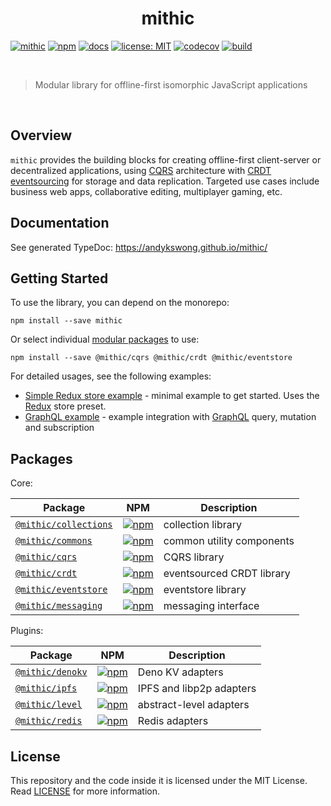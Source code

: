 <h1 align="center">mithic</h1>

[![mithic](https://img.shields.io/badge/project-mithic-blueviolet.svg?style=flat-square&logo=github)](https://github.com/andykswong/mithic)
[![npm](https://img.shields.io/npm/v/mithic?style=flat-square&logo=npm)](https://www.npmjs.com/package/mithic)
[![docs](https://img.shields.io/badge/docs-typedoc-blue?style=flat-square&logo=typescript&logoColor=white)](http://andykswong.github.io/mithic)
[![license: MIT](https://img.shields.io/badge/License-MIT-red.svg?style=flat-square)](./LICENSE)
[![codecov](https://codecov.io/gh/andykswong/mithic/branch/main/graph/badge.svg?token=2OYVQSTDMC)](https://codecov.io/gh/andykswong/mithic)
[![build](https://img.shields.io/github/actions/workflow/status/andykswong/mithic/build.yaml?style=flat-square)](https://github.com/andykswong/mithic/actions/workflows/build.yaml)

<br/>

> Modular library for offline-first isomorphic JavaScript applications

<br />

## Overview
`mithic` provides the building blocks for creating offline-first client-server or decentralized applications, using [CQRS](https://en.wikipedia.org/wiki/Command%E2%80%93query_separation) architecture with [CRDT](https://en.wikipedia.org/wiki/Conflict-free_replicated_data_type) [eventsourcing](https://en.wikipedia.org/wiki/Event_store) for storage and data replication. Targeted use cases include business web apps, collaborative editing, multiplayer gaming, etc.

## Documentation
See generated TypeDoc: https://andykswong.github.io/mithic/

## Getting Started

To use the library, you can depend on the monorepo:
```shell
npm install --save mithic
```
Or select individual [modular packages](#packages) to use:
```shell
npm install --save @mithic/cqrs @mithic/crdt @mithic/eventstore
```

For detailed usages, see the following examples:
- [Simple Redux store example](./packages/examples/simple) - minimal example to get started. Uses the [Redux](https://redux.js.org/) store preset.
- [GraphQL example](./packages/examples/graphql) - example integration with [GraphQL](https://graphql.org/) query, mutation and subscription

## Packages

Core:

|Package|NPM|Description|
|-------|---|-----------|
|[`@mithic/collections`](./packages/collections)|[![npm](https://img.shields.io/npm/v/@mithic/collections?style=flat-square&logo=npm)](https://www.npmjs.com/package/@mithic/collections)|collection library|
|[`@mithic/commons`](./packages/commons)|[![npm](https://img.shields.io/npm/v/@mithic/commons?style=flat-square&logo=npm)](https://www.npmjs.com/package/@mithic/commons)|common utility components|
|[`@mithic/cqrs`](./packages/cqrs)|[![npm](https://img.shields.io/npm/v/@mithic/cqrs?style=flat-square&logo=npm)](https://www.npmjs.com/package/@mithic/cqrs)|CQRS library|
|[`@mithic/crdt`](./packages/crdt)|[![npm](https://img.shields.io/npm/v/@mithic/crdt?style=flat-square&logo=npm)](https://www.npmjs.com/package/@mithic/crdt)|eventsourced CRDT library|
|[`@mithic/eventstore`](./packages/eventstore)|[![npm](https://img.shields.io/npm/v/@mithic/eventstore?style=flat-square&logo=npm)](https://www.npmjs.com/package/@mithic/eventstore)|eventstore library|
|[`@mithic/messaging`](./packages/messaging)|[![npm](https://img.shields.io/npm/v/@mithic/messaging?style=flat-square&logo=npm)](https://www.npmjs.com/package/@mithic/messaging)|messaging interface|

Plugins:

|Package|NPM|Description|
|-------|---|-----------|
|[`@mithic/denokv`](./packages/plugins/denokv)|[![npm](https://img.shields.io/npm/v/@mithic/denokv?style=flat-square&logo=npm)](https://www.npmjs.com/package/@mithic/denokv)|Deno KV adapters|
|[`@mithic/ipfs`](./packages/plugins/ipfs)|[![npm](https://img.shields.io/npm/v/@mithic/ipfs?style=flat-square&logo=npm)](https://www.npmjs.com/package/@mithic/ipfs)|IPFS and libp2p adapters|
|[`@mithic/level`](./packages/plugins/level)|[![npm](https://img.shields.io/npm/v/@mithic/level?style=flat-square&logo=npm)](https://www.npmjs.com/package/@mithic/level)|abstract-level adapters|
|[`@mithic/redis`](./packages/plugins/redis)|[![npm](https://img.shields.io/npm/v/@mithic/redis?style=flat-square&logo=npm)](https://www.npmjs.com/package/@mithic/redis)|Redis adapters|


## License
This repository and the code inside it is licensed under the MIT License. Read [LICENSE](./LICENSE) for more information.

